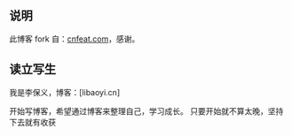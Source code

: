 ## 说明

此博客 fork 自：[cnfeat.com](cnfeat.com)，感谢。

## 读立写生

我是李保义，博客：[libaoyi.cn]

开始写博客，希望通过博客来整理自己，学习成长。
只要开始就不算太晚，坚持下去就有收获


